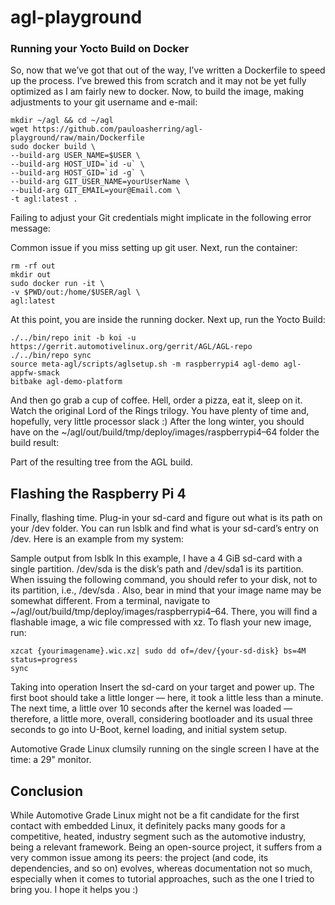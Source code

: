 # agl-playground

### Running your Yocto Build on Docker
So, now that we’ve got that out of the way, I’ve written a Dockerfile to speed up the process. I’ve brewed this from scratch and it may not be yet fully optimized as I am fairly new to docker.
Now, to build the image, making adjustments to your git username and e-mail:
```
mkdir ~/agl && cd ~/agl
wget https://github.com/pauloasherring/agl-playground/raw/main/Dockerfile
sudo docker build \
--build-arg USER_NAME=$USER \
--build-arg HOST_UID=`id -u` \
--build-arg HOST_GID=`id -g` \
--build-arg GIT_USER_NAME=yourUserName \
--build-arg GIT_EMAIL=your@Email.com \
-t agl:latest .
```
Failing to adjust your Git credentials might implicate in the following error message:

Common issue if you miss setting up git user.
Next, run the container:
```
rm -rf out
mkdir out
sudo docker run -it \
-v $PWD/out:/home/$USER/agl \
agl:latest
```
At this point, you are inside the running docker. Next up, run the Yocto Build:
```
./../bin/repo init -b koi -u https://gerrit.automotivelinux.org/gerrit/AGL/AGL-repo
./../bin/repo sync
source meta-agl/scripts/aglsetup.sh -m raspberrypi4 agl-demo agl-appfw-smack
bitbake agl-demo-platform
```
And then go grab a cup of coffee. Hell, order a pizza, eat it, sleep on it. Watch the original Lord of the Rings trilogy. You have plenty of time and, hopefully, very little processor slack :)
After the long winter, you should have on the ~/agl/out/build/tmp/deploy/images/raspberrypi4–64 folder the build result:

Part of the resulting tree from the AGL build.

## Flashing the Raspberry Pi 4
Finally, flashing time. Plug-in your sd-card and figure out what is its path on your /dev folder. You can run lsblk and find what is your sd-card’s entry on /dev. Here is an example from my system:

Sample output from lsblk
In this example, I have a 4 GiB sd-card with a single partition. /dev/sda is the disk’s path and /dev/sda1 is its partition. When issuing the following command, you should refer to your disk, not to its partition, i.e., /dev/sda . Also, bear in mind that your image name may be somewhat different.
From a terminal, navigate to ~/agl/out/build/tmp/deploy/images/raspberrypi4–64. There, you will find a flashable image, a wic file compressed with xz. To flash your new image, run:
```
xzcat {yourimagename}.wic.xz| sudo dd of=/dev/{your-sd-disk} bs=4M status=progress
sync
```
Taking into operation
Insert the sd-card on your target and power up. The first boot should take a little longer — here, it took a little less than a minute. The next time, a little over 10 seconds after the kernel was loaded — therefore, a little more, overall, considering bootloader and its usual three seconds to go into U-Boot, kernel loading, and initial system setup.

Automotive Grade Linux clumsily running on the single screen I have at the time: a 29" monitor.
## Conclusion
While Automotive Grade Linux might not be a fit candidate for the first contact with embedded Linux, it definitely packs many goods for a competitive, heated, industry segment such as the automotive industry, being a relevant framework.
Being an open-source project, it suffers from a very common issue among its peers: the project (and code, its dependencies, and so on) evolves, whereas documentation not so much, especially when it comes to tutorial approaches, such as the one I tried to bring you.
I hope it helps you :)
